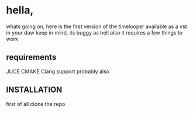 # hella, 

whats going on, here is the first version of the timelooper available as a vst in your daw
keep in mind, its buggy as hell also it requires a few things to work 

## requirements
JUCE
CMAKE 
Clang support probably also

## INSTALLATION
first of all clone the repo
